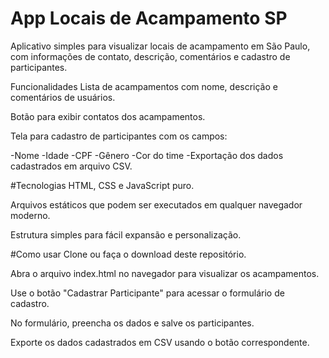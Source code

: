 # App Locais de Acampamento SP
Aplicativo simples para visualizar locais de acampamento em São Paulo, com informações de contato, descrição, comentários e cadastro de participantes.

Funcionalidades
Lista de acampamentos com nome, descrição e comentários de usuários.

Botão para exibir contatos dos acampamentos.

Tela para cadastro de participantes com os campos:

-Nome
-Idade
-CPF
-Gênero
-Cor do time
-Exportação dos dados cadastrados em arquivo CSV.

#Tecnologias
HTML, CSS e JavaScript puro.

Arquivos estáticos que podem ser executados em qualquer navegador moderno.

Estrutura simples para fácil expansão e personalização.

#Como usar
Clone ou faça o download deste repositório.

Abra o arquivo index.html no navegador para visualizar os acampamentos.

Use o botão "Cadastrar Participante" para acessar o formulário de cadastro.

No formulário, preencha os dados e salve os participantes.

Exporte os dados cadastrados em CSV usando o botão correspondente.
